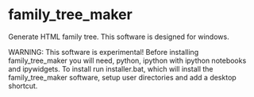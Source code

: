 # family_tree_maker
Generate HTML family tree. This software is designed for windows.

WARNING: This software is experimental!
Before installing family_tree_maker you will need, python, ipython with ipython notebooks and ipywidgets.
To install run installer.bat, which will install the family_tree_maker software, setup user directories and add a desktop shortcut.
